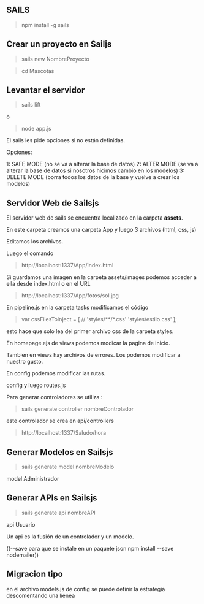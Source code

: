 ## SAILS
> npm install -g sails

## Crear un proyecto en Sailjs

> sails new NombreProyecto

> cd Mascotas


## Levantar el servidor

> sails lift

o 

> node app.js

El sails les pide opciones si no están definidas.

Opciones:

1: SAFE MODE (no se va a alterar la base de datos)
2: ALTER MODE (se va a alterar la base de datos si nosotros hicimos cambio en los modelos)
3: DELETE MODE (borra todos los datos de la base y vuelve a crear los modelos)

## Servidor Web de Sailsjs

El servidor web de sails se encuentra localizado en la carpeta **assets**.

En este carpeta creamos una carpeta App y luego 3 archivos (html, css, js)

Editamos los archivos.

Luego el comando

>http://localhost:1337/App/index.html

Si guardamos una imagen en la carpeta assets/images podemos acceder a ella desde index.html o en el URL 
>http://localhost:1337/App/fotos/sol.jpg


En pipeline.js en la carpeta tasks modificamos el código

>var cssFilesToInject = [
>//  'styles/**/*.css'
>    'styles/estilo.css'
>];

esto hace que solo lea del primer archivo css de la carpeta styles.

En homepage.ejs de views podemos modicar la pagina de inicio.

Tambien en views hay archivos de errores. Los podemos modificar a nuestro gusto.

En config podemos modificar las rutas.

config y luego routes.js

Para generar controladores se utiliza :

> sails generate controller nombreControlador

este controlador se crea en api/controllers

> http://localhost:1337/Saludo/hora


## Generar Modelos en Sailsjs

> sails generate model nombreModelo

model Administrador


## Generar APIs en Sailsjs

> sails generate api nombreAPI

api Usuario

Un api es la fusión de un controlador y un modelo.

((--save para que se instale en un paquete json 
 npm install --save nodemailer))
 
 ## Migracion tipo
 
 en el archivo models.js de config se puede definir la estrategia descomentando una líenea
